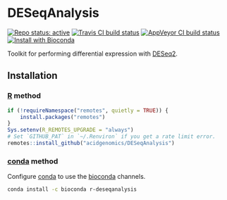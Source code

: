 # DESeqAnalysis

[![Repo status: active](https://www.repostatus.org/badges/latest/active.svg)](https://www.repostatus.org/#active)
[![Travis CI build status](https://travis-ci.com/acidgenomics/DESeqAnalysis.svg?branch=master)](https://travis-ci.com/acidgenomics/DESeqAnalysis)
[![AppVeyor CI build status](https://ci.appveyor.com/api/projects/status/s5evl37t3vjkfjct?svg=true)](https://ci.appveyor.com/project/mjsteinbaugh/deseqanalysis)
[![Install with Bioconda](https://img.shields.io/badge/install%20with-bioconda-brightgreen.svg?style=flat)](http://bioconda.github.io/recipes/r-deseqanalysis/README.html)

Toolkit for performing differential expression with [DESeq2][].

## Installation

### [R][] method

```r
if (!requireNamespace("remotes", quietly = TRUE)) {
    install.packages("remotes")
}
Sys.setenv(R_REMOTES_UPGRADE = "always")
# Set `GITHUB_PAT` in `~/.Renviron` if you get a rate limit error.
remotes::install_github("acidgenomics/DESeqAnalysis")
```

### [conda][] method

Configure [conda][] to use the [bioconda][] channels.

```sh
conda install -c bioconda r-deseqanalysis
```

[BiocManager]: https://cran.r-project.org/package=BiocManager
[Bioconductor]: https://bioconductor.org/
[DESeq2]: https://bioconductor.org/packages/DESeq2/
[R]: https://www.r-project.org/
[bioconda]: https://bioconda.github.io/
[conda]: https://conda.io/

